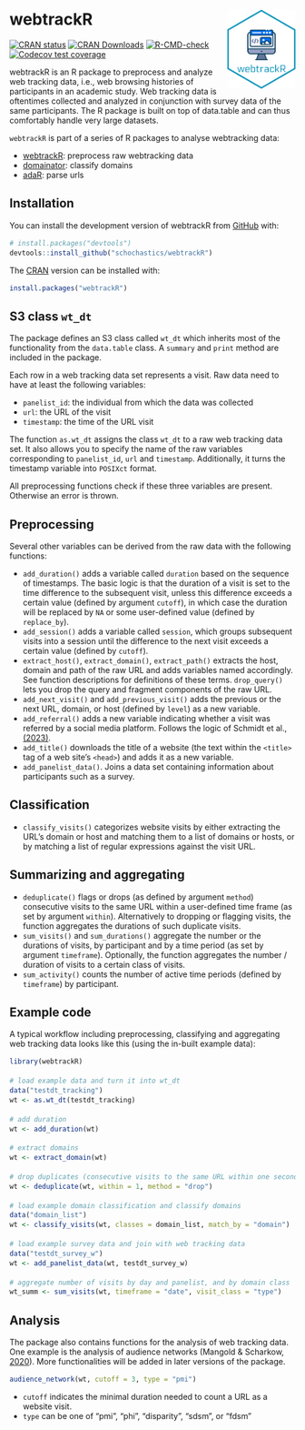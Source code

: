 
<!-- README.md is generated from README.Rmd. Please edit that file -->

# webtrackR <img src="man/figures/logo.png" width="120px" align="right"/>

<!-- badges: start -->

[![CRAN
status](https://www.r-pkg.org/badges/version/webtrackR)](https://CRAN.R-project.org/package=webtrackR)
[![CRAN
Downloads](http://cranlogs.r-pkg.org/badges/webtrackR)](https://CRAN.R-project.org/package=webtrackR)
[![R-CMD-check](https://github.com/schochastics/webtrackR/actions/workflows/R-CMD-check.yaml/badge.svg)](https://github.com/schochastics/webtrackR/actions/workflows/R-CMD-check.yaml)
[![Codecov test
coverage](https://codecov.io/gh/schochastics/webtrackR/branch/main/graph/badge.svg)](https://app.codecov.io/gh/schochastics/webtrackR?branch=main)
<!-- badges: end -->

webtrackR is an R package to preprocess and analyze web tracking data,
i.e., web browsing histories of participants in an academic study. Web
tracking data is oftentimes collected and analyzed in conjunction with
survey data of the same participants. The R package is built on top of
data.table and can thus comfortably handle very large datasets.

`webtrackR` is part of a series of R packages to analyse webtracking
data:

- [webtrackR](https://github.com/schochastics/webtrackR): preprocess raw
  webtracking data
- [domainator](https://github.com/schochastics/domainator): classify
  domains
- [adaR](https://github.com/schochastics/adaR): parse urls

## Installation

You can install the development version of webtrackR from
[GitHub](https://github.com/) with:

``` r
# install.packages("devtools")
devtools::install_github("schochastics/webtrackR")
```

The [CRAN](https://CRAN.R-project.org/package=webtrackR) version can be
installed with:

``` r
install.packages("webtrackR")
```

## S3 class `wt_dt`

The package defines an S3 class called `wt_dt` which inherits most of
the functionality from the `data.table` class. A `summary` and `print`
method are included in the package.

Each row in a web tracking data set represents a visit. Raw data need to
have at least the following variables:

- `panelist_id`: the individual from which the data was collected
- `url`: the URL of the visit
- `timestamp`: the time of the URL visit

The function `as.wt_dt` assigns the class `wt_dt` to a raw web tracking
data set. It also allows you to specify the name of the raw variables
corresponding to `panelist_id`, `url` and `timestamp`. Additionally, it
turns the timestamp variable into `POSIXct` format.

All preprocessing functions check if these three variables are present.
Otherwise an error is thrown.

## Preprocessing

Several other variables can be derived from the raw data with the
following functions:

- `add_duration()` adds a variable called `duration` based on the
  sequence of timestamps. The basic logic is that the duration of a
  visit is set to the time difference to the subsequent visit, unless
  this difference exceeds a certain value (defined by argument
  `cutoff`), in which case the duration will be replaced by `NA` or some
  user-defined value (defined by `replace_by`).
- `add_session()` adds a variable called `session`, which groups
  subsequent visits into a session until the difference to the next
  visit exceeds a certain value (defined by `cutoff`).
- `extract_host()`, `extract_domain()`, `extract_path()` extracts the
  host, domain and path of the raw URL and adds variables named
  accordingly. See function descriptions for definitions of these terms.
  `drop_query()` lets you drop the query and fragment components of the
  raw URL.
- `add_next_visit()` and `add_previous_visit()` adds the previous or the
  next URL, domain, or host (defined by `level`) as a new variable.
- `add_referral()` adds a new variable indicating whether a visit was
  referred by a social media platform. Follows the logic of Schmidt et
  al., [(2023)](https://doi.org/10.31235/osf.io/cks68).
- `add_title()` downloads the title of a website (the text within the
  `<title>` tag of a web site’s `<head>`) and adds it as a new variable.
- `add_panelist_data()`. Joins a data set containing information about
  participants such as a survey.

## Classification

- `classify_visits()` categorizes website visits by either extracting
  the URL’s domain or host and matching them to a list of domains or
  hosts, or by matching a list of regular expressions against the visit
  URL.

## Summarizing and aggregating

- `deduplicate()` flags or drops (as defined by argument `method`)
  consecutive visits to the same URL within a user-defined time frame
  (as set by argument `within`). Alternatively to dropping or flagging
  visits, the function aggregates the durations of such duplicate
  visits.
- `sum_visits()` and `sum_durations()` aggregate the number or the
  durations of visits, by participant and by a time period (as set by
  argument `timeframe`). Optionally, the function aggregates the number
  / duration of visits to a certain class of visits.
- `sum_activity()` counts the number of active time periods (defined by
  `timeframe`) by participant.

## Example code

A typical workflow including preprocessing, classifying and aggregating
web tracking data looks like this (using the in-built example data):

``` r
library(webtrackR)

# load example data and turn it into wt_dt
data("testdt_tracking")
wt <- as.wt_dt(testdt_tracking)

# add duration
wt <- add_duration(wt)

# extract domains
wt <- extract_domain(wt)

# drop duplicates (consecutive visits to the same URL within one second)
wt <- deduplicate(wt, within = 1, method = "drop")

# load example domain classification and classify domains
data("domain_list")
wt <- classify_visits(wt, classes = domain_list, match_by = "domain")

# load example survey data and join with web tracking data
data("testdt_survey_w")
wt <- add_panelist_data(wt, testdt_survey_w)

# aggregate number of visits by day and panelist, and by domain class
wt_summ <- sum_visits(wt, timeframe = "date", visit_class = "type")
```

## Analysis

The package also contains functions for the analysis of web tracking
data. One example is the analysis of audience networks (Mangold &
Scharkow, [2020](https://doi.org/10.1080/19312458.2020.1724274)). More
functionalities will be added in later versions of the package.

``` r
audience_network(wt, cutoff = 3, type = "pmi")
```

- `cutoff` indicates the minimal duration needed to count a URL as a
  website visit.
- `type` can be one of “pmi”, “phi”, “disparity”, “sdsm”, or “fdsm”

<!-- ### Ideology
&#10;Top 500 Bakshy scores are available in the package
&#10;``` r
data("bakshy")
``` -->
